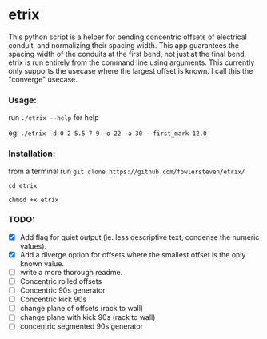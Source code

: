 # etrix

This python script is a helper for bending concentric offsets of electrical conduit, and normalizing their spacing width. This app guarantees the spacing width of the conduits at the first bend, not just at the final bend. etrix is run entirely from the command line using arguments. This currently only supports the usecase where the largest offset is known. I call this the "converge" usecase. 

### Usage:

run `./etrix --help` for help

eg: `./etrix -d 0 2 5.5 7 9 -o 22 -a 30 --first_mark 12.0`

### Installation:

from a terminal run `git clone https://github.com/fowlersteven/etrix/` 

`cd etrix`

`chmod +x etrix`

### TODO: 

- [x] Add flag for quiet output (ie. less descriptive text, condense the numeric values).
- [x] Add a diverge option for offsets where the smallest offset is the only known value. 
- [ ] write a more thorough readme. 
- [ ] Concentric rolled offsets
- [ ] Concentric 90s generator
- [ ] Concentric kick 90s
- [ ] change plane of offsets (rack to wall)
- [ ] change plane with kick 90s (rack to wall)
- [ ] concentric segmented 90s generator
